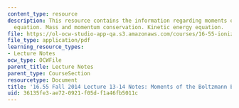 ```yaml
---
content_type: resource
description: This resource contains the information regarding moments of the Boltzmann
  equation. Mass and momentum conservation. Kinetic energy equation.
file: https://ol-ocw-studio-app-qa.s3.amazonaws.com/courses/16-55-ionized-gases-fall-2014/36135fe3ae720921f05df1a46fb5011c_MIT16_55F14_Lecture13-14.pdf
file_type: application/pdf
learning_resource_types:
- Lecture Notes
ocw_type: OCWFile
parent_title: Lecture Notes
parent_type: CourseSection
resourcetype: Document
title: '16.55 Fall 2014 Lecture 13-14 Notes: Moments of the Boltzmann Equation'
uid: 36135fe3-ae72-0921-f05d-f1a46fb5011c
---
```

